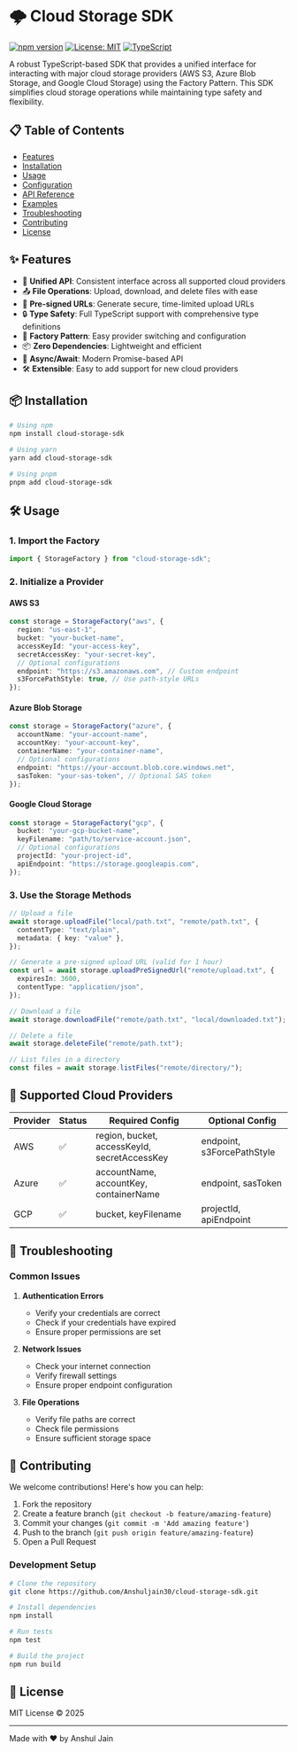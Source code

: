 # 🌩️ Cloud Storage SDK

[![npm version](https://img.shields.io/npm/v/cloud-storage-sdk.svg)](https://www.npmjs.com/package/cloud-storage-sdk)
[![License: MIT](https://img.shields.io/badge/License-MIT-yellow.svg)](https://opensource.org/licenses/MIT)
[![TypeScript](https://img.shields.io/badge/TypeScript-Ready-blue.svg)](https://www.typescriptlang.org/)

A robust TypeScript-based SDK that provides a unified interface for interacting with major cloud storage providers (AWS S3, Azure Blob Storage, and Google Cloud Storage) using the Factory Pattern. This SDK simplifies cloud storage operations while maintaining type safety and flexibility.

## 📋 Table of Contents

- [Features](#-features)
- [Installation](#-installation)
- [Usage](#️-usage)
- [Configuration](#-configuration)
- [API Reference](#-api-reference)
- [Examples](#-examples)
- [Troubleshooting](#-troubleshooting)
- [Contributing](#-contributing)
- [License](#-license)

## ✨ Features

- 🚀 **Unified API**: Consistent interface across all supported cloud providers
- 📤 **File Operations**: Upload, download, and delete files with ease
- 🔗 **Pre-signed URLs**: Generate secure, time-limited upload URLs
- 🔒 **Type Safety**: Full TypeScript support with comprehensive type definitions
- 🎯 **Factory Pattern**: Easy provider switching and configuration
- 📦 **Zero Dependencies**: Lightweight and efficient
- 🔄 **Async/Await**: Modern Promise-based API
- 🛠️ **Extensible**: Easy to add support for new cloud providers

## 📦 Installation

```bash
# Using npm
npm install cloud-storage-sdk

# Using yarn
yarn add cloud-storage-sdk

# Using pnpm
pnpm add cloud-storage-sdk
```

## 🛠️ Usage

### 1. Import the Factory

```typescript
import { StorageFactory } from "cloud-storage-sdk";
```

### 2. Initialize a Provider

#### AWS S3

```typescript
const storage = StorageFactory("aws", {
  region: "us-east-1",
  bucket: "your-bucket-name",
  accessKeyId: "your-access-key",
  secretAccessKey: "your-secret-key",
  // Optional configurations
  endpoint: "https://s3.amazonaws.com", // Custom endpoint
  s3ForcePathStyle: true, // Use path-style URLs
});
```

#### Azure Blob Storage

```typescript
const storage = StorageFactory("azure", {
  accountName: "your-account-name",
  accountKey: "your-account-key",
  containerName: "your-container-name",
  // Optional configurations
  endpoint: "https://your-account.blob.core.windows.net",
  sasToken: "your-sas-token", // Optional SAS token
});
```

#### Google Cloud Storage

```typescript
const storage = StorageFactory("gcp", {
  bucket: "your-gcp-bucket-name",
  keyFilename: "path/to/service-account.json",
  // Optional configurations
  projectId: "your-project-id",
  apiEndpoint: "https://storage.googleapis.com",
});
```

### 3. Use the Storage Methods

```typescript
// Upload a file
await storage.uploadFile("local/path.txt", "remote/path.txt", {
  contentType: "text/plain",
  metadata: { key: "value" },
});

// Generate a pre-signed upload URL (valid for 1 hour)
const url = await storage.uploadPreSignedUrl("remote/upload.txt", {
  expiresIn: 3600,
  contentType: "application/json",
});

// Download a file
await storage.downloadFile("remote/path.txt", "local/downloaded.txt");

// Delete a file
await storage.deleteFile("remote/path.txt");

// List files in a directory
const files = await storage.listFiles("remote/directory/");
```

## 📑 Supported Cloud Providers

| Provider | Status | Required Config                              | Optional Config            |
| -------- | ------ | -------------------------------------------- | -------------------------- |
| AWS      | ✅     | region, bucket, accessKeyId, secretAccessKey | endpoint, s3ForcePathStyle |
| Azure    | ✅     | accountName, accountKey, containerName       | endpoint, sasToken         |
| GCP      | ✅     | bucket, keyFilename                          | projectId, apiEndpoint     |

## 🔧 Troubleshooting

### Common Issues

1. **Authentication Errors**

   - Verify your credentials are correct
   - Check if your credentials have expired
   - Ensure proper permissions are set

2. **Network Issues**

   - Check your internet connection
   - Verify firewall settings
   - Ensure proper endpoint configuration

3. **File Operations**
   - Verify file paths are correct
   - Check file permissions
   - Ensure sufficient storage space

## 🤝 Contributing

We welcome contributions! Here's how you can help:

1. Fork the repository
2. Create a feature branch (`git checkout -b feature/amazing-feature`)
3. Commit your changes (`git commit -m 'Add amazing feature'`)
4. Push to the branch (`git push origin feature/amazing-feature`)
5. Open a Pull Request

### Development Setup

```bash
# Clone the repository
git clone https://github.com/Anshuljain30/cloud-storage-sdk.git

# Install dependencies
npm install

# Run tests
npm test

# Build the project
npm run build
```

## 📄 License

MIT License © 2025

---

Made with ❤️ by Anshul Jain
